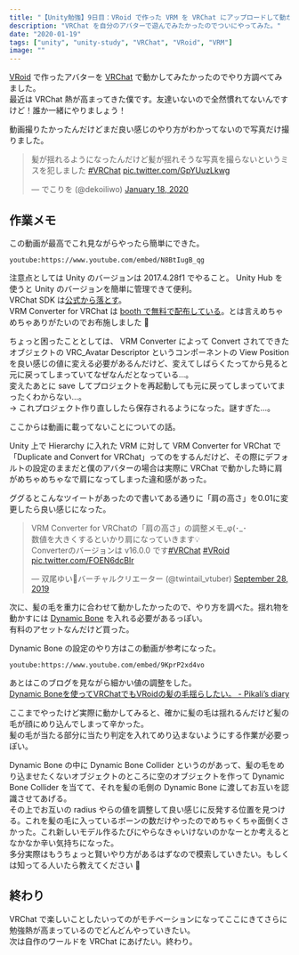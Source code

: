 ```yaml
---
title: "【Unity勉強】9日目：VRoid で作った VRM を VRChat にアップロードして動かす"
description: "VRChat を自分のアバターで遊んでみたかったのでついにやってみた。"
date: "2020-01-19"
tags: ["unity", "unity-study", "VRChat", "VRoid", "VRM"]
image: ""
---
```


[VRoid](https://vroid.com/) で作ったアバターを [VRChat](https://www.vrchat.com/) で動かしてみたかったのでやり方調べてみました。  
最近は VRChat 熱が高まってきた僕です。友達いないので全然慣れてないんですけど！誰か一緒にやりましょう！

動画撮りたかったんだけどまだ良い感じのやり方がわかってないので写真だけ撮りました。

<blockquote class="twitter-tweet"><p lang="ja" dir="ltr">髪が揺れるようになったんだけど髪が揺れそうな写真を撮らないというミスを犯しました <a href="https://twitter.com/hashtag/VRChat?src=hash&amp;ref_src=twsrc%5Etfw">#VRChat</a> <a href="https://t.co/GpYUuzLkwg">pic.twitter.com/GpYUuzLkwg</a></p>&mdash; でこりを (@dekoiliwo) <a href="https://twitter.com/dekoiliwo/status/1218596715567046656?ref_src=twsrc%5Etfw">January 18, 2020</a></blockquote> <script async src="https://platform.twitter.com/widgets.js" charset="utf-8"></script>

## 作業メモ

この動画が最高でこれ見ながらやったら簡単にできた。

`youtube:https://www.youtube.com/embed/N8BtIugB_qg`

注意点としては Unity のバージョンは 2017.4.28f1 でやること。 Unity Hub を使うと Unity のバージョンを簡単に管理できて便利。  
VRChat SDK は[公式から落とす](https://docs.vrchat.com/docs/setting-up-the-sdk)。  
VRM Converter for VRChat は [booth で無料で配布している](https://booth.pm/ja/items/1025226)。とは言えめちゃめちゃありがたいのでお布施しました :pray:

ちょっと困ったこととしては、 VRM Converter によって Convert されてできたオブジェクトの VRC_Avatar Descriptor というコンポーネントの View Position を良い感じの値に変える必要があるんだけど、変えてしばらくたってから見ると元に戻ってしまっていてなぜなんだとなっている…。  
変えたあとに save してプロジェクトを再起動しても元に戻ってしまっていてまったくわからない…。  
-> これプロジェクト作り直ししたら保存されるようになった。謎すぎた…。

ここからは動画に載ってないことについての話。

Unity 上で Hierarchy に入れた VRM に対して VRM Converter for VRChat で「Duplicate and Convert for VRChat」ってのをするんだけど、その際にデフォルトの設定のままだと僕のアバターの場合は実際に VRChat で動かした時に肩がめちゃめちゃなで肩になってしまった違和感があった。

ググるとこんなツイートがあったので書いてある通りに「肩の高さ」を0.01に変更したら良い感じになった。

<blockquote class="twitter-tweet"><p lang="ja" dir="ltr">VRM Converter for VRChatの「肩の高さ」の調整メモ_φ(･_･<br>数値を大きくするといかり肩になっていきます💡<br>Converterのバージョンは v16.0.0 です<a href="https://twitter.com/hashtag/VRChat?src=hash&amp;ref_src=twsrc%5Etfw">#VRChat</a> <a href="https://twitter.com/hashtag/VRoid?src=hash&amp;ref_src=twsrc%5Etfw">#VRoid</a> <a href="https://t.co/FOEN6dcBIr">pic.twitter.com/FOEN6dcBIr</a></p>&mdash; 双尾ゆい🐰バーチャルクリエーター (@twintail_vtuber) <a href="https://twitter.com/twintail_vtuber/status/1177881006088454145?ref_src=twsrc%5Etfw">September 28, 2019</a></blockquote> <script async src="https://platform.twitter.com/widgets.js" charset="utf-8"></script>

次に、髪の毛を重力に合わせて動かしたかったので、やり方を調べた。揺れ物を動かすには [Dynamic Bone](https://assetstore.unity.com/packages/tools/animation/dynamic-bone-16743) を入れる必要があるっぽい。  
有料のアセットなんだけど買った。

Dynamic Bone の設定のやり方はこの動画が参考になった。

`youtube:https://www.youtube.com/embed/9KprP2xd4vo`

あとはこのブログを見ながら細かい値の調整をした。  
[Dynamic Boneを使ってVRChatでもVRoidの髪の毛揺らしたい。 - Pikali’s diary](https://pikali.hatenablog.com/entry/2019/01/14/101628)

ここまでやったけど実際に動かしてみると、確かに髪の毛は揺れるんだけど髪の毛が顔にめり込んでしまって辛かった。  
髪の毛が当たる部分に当たり判定を入れてめり込まないようにする作業が必要っぽい。

Dynamic Bone の中に Dynamic Bone Collider というのがあって、髪の毛をめり込ませたくないオブジェクトのところに空のオブジェクトを作って Dynamic Bone Collider を当てて、それを髪の毛側の Dynamic Bone に渡してお互いを認識させてあげる。  
その上でお互いの radius やらの値を調整して良い感じに反発する位置を見つける。これを髪の毛に入っているボーンの数だけやったのでめちゃくちゃ面倒くさかった。これ新しいモデル作るたびにやらなきゃいけないのかなーとか考えるとなかなか辛い気持ちになった。  
多分実際はもうちょっと賢いやり方があるはずなので模索していきたい。もしくは知ってる人いたら教えてください :pray:

## 終わり

VRChat で楽しいことしたいってのがモチベーションになってここにきてさらに勉強熱が高まっているのでどんどんやっていきたい。  
次は自作のワールドを VRChat にあげたい。終わり。
